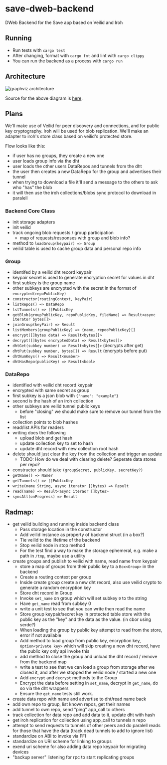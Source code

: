 # save-dweb-backend
DWeb Backend for the Save app based on Veilid and Iroh

## Running

- Run tests with `cargo test`
- After changing, format with `cargo fmt` and lint with `cargo clippy`
- You can run the backend as a process with `cargo run`

## Architecture

![graphviz architecture](https://github.com/tripledoublev/save-dweb-backend/assets/631268/ebea73cb-a709-4d86-8bd3-63290cdb9d88)

Source for the above diagram is [here](graphviz_architecture.dot).

## Plans

We'll make use of Veilid for peer discovery and connections, and for public key cryptography. Iroh will be used for blob replication. We'll make an adapter to iroh's store class based on veilid's protected store.

Flow looks like this:
- if user has no groups, they create a new one
- user loads group info via the dht
- user loads the other users DataRepos and tunnels from the dht
- the user then creates a new DataRepo for the group and advertises their tunnel
- when trying to download a file it'll send a message to the others to ask who "has" the blob
- it will then use the iroh collections/blobs sync protocol to download in paralell

### Backend Core Class

- init storage adapters
- init veilid
- track ongoing blob requests / group participation
    - map of requests/responses with group and blob info?
- method to `loadGroup(keypair) => Group`
- veilid table is used to cache group data and personal repo info

### Group

- identifed by a veilid dht record keypair
- keypair secret is used to generate encryption secret for values in dht
- first subkey is the group name
- other subkeys are encrypted with the secret in the format of `encrypted(repoPublicKey)`
- `constructor(routingContext, keyPair)`
- `listRepos() => DataRepo`
- `lstTunnels() => []PublicKey`
- `getBlob(groupPublicKey, repoPublicKey, fileName) => Result<async iterator bytes[]>`
- `joinGroup(keyPair) => Result`
- `listMembers(groupPublicKey) => {name, repooPublicKey}[]`
- `encrypt([]bytes data) => Result<bytes[]>`
- `decrypt([]bytes encryptedData) => Result<bytes[]>`
- `dhtGet(subkey number) => Result<bytes[]>` (decrypts after get)
- `dhtPut(subkey number, bytes[]) => Result` (encrypts before put)
- `dhtNumKeys() => Result<number>`
- `dhtHasRepo(publicKey) => Result<bool>`

### DataRepo

- identified with veilid dht record keypair
- encrypted with same secret as group
- first subkey is a json blob with `{"name": "example"}`
- second is the hash of an iroh collection
- other subkeys are veilid tunnel public keys
    - before "closing" we should make sure to remove our tunnel from the list
- collection points to blob hashes
- read/list APIs for readers
- writing does the following
    - upload blob and get hash
    - update collection key to set to hash
    - update dht record with new collection root hash
- delete should just clear the key from the collection and trigger an update
    - TODO: How do we deal with clearing delete? Seperate data stores per repo?
- constructor should take `(groupSecret, publicKey, secretKey?)`
- `getName() => Name?`
- `getTunnels() => []PublicKey`
- `write(name String, async iterator []bytes) => Result`
- `read(name) => Result<async iteraor []bytes>`
- `syncAll(onProgress) => Result`

## Radmap:

- get veilid building and running inside backend class
    - Pass storage location in the constructor
    - Add veilid instance as property of backend struct (in a box?)
    - Tie veilid to the lifetime of the backend
    - Stop veilid node in stop method
    - For the test find a way to make the storage ephemeral, e.g. make a path in `/tmp`, maybe use a utility
- create groups and publish to veilid with name, read name from keypair
    - store a map of groups from their public key to a `Box<Group>` in the backend
    - Create a routing context per group
    - Inside create group create a new dht record, also use veilid crypto to generate a random encryption key
    - Store dht record in Group
    - Invoke `set_name` on group which will set subkey `0` to the string
    - Have `get_name` read from subkey 0
    - write a unit test to see that you can write then read the name
    - Store group keypair/secret key in protected table store with the public key as the "key" and the data as the value. (in cbor using serde?)
    - When loading the group by public key attempt to read from the store, error if not available
    - Add method to load group from public key, encryption key, `Option<private key>` which will skip creating a new dht record, have the public key only api invoke this
    - add method to close the group and unload the dht record / remove from the backend map
    - write a test to see that we can load a group from storage after we closed it, and after we stopped the veilid node / started a new one
    - Add `encrypt` and `decrypt` methods to the Group
    - Encrypt the data before setting in `set_name`, decrypt in `get_name`, do so via the dht wrappers
    - Ensure the `get_name` tests still work.
- create data repo with name and advertise to dht/read name back
- add own repo to group, list known repos, get their names
- add tunnel to own repo, send "ping" app_call to others
- track collection for data repo and add data to it, update dht with hash
- get iroh replication for collection using app_call to tunnels n repo
- attempt to send requests to tunnels of other peers and do paralell reads for those that have the data (track dead tunnels to add to ignore list)
- standardize on ABI to invoke via FFI
- standardize on URI scheme for linking to groups
- exend uri scheme for also adding data repo keypair for migrating devices
- "backup server" listening for rpc to start replicating groups
